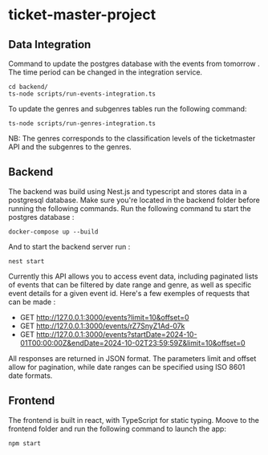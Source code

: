 # ticket-master-project

## Data Integration

Command to update the postgres database with the events from tomorrow .
The time period can be changed in the integration service.
```
cd backend/
ts-node scripts/run-events-integration.ts
```

To update the genres and subgenres tables run the following command:
```
ts-node scripts/run-genres-integration.ts
```

NB: The genres corresponds to the classification levels of the ticketmaster API and the subgenres to the genres.


## Backend 

The backend was build using Nest.js and typescript and stores data in a postgresql database.
Make sure you're located in the backend folder before running the following commands.
Run the following command tu start the postgres database :
```
docker-compose up --build
```
And to start the backend server run :
```
nest start
```

Currently this API allows you to access event data, including paginated lists of events that can be filtered by date range and genre, as well as specific event details for a given event id. Here's a few exemples of requests that can be made :
- GET http://127.0.0.1:3000/events?limit=10&offset=0
- GET http://127.0.0.1:3000/events/rZ7SnyZ1Ad-07k
- GET http://127.0.0.1:3000/events?startDate=2024-10-01T00:00:00Z&endDate=2024-10-02T23:59:59Z&limit=10&offset=0

All responses are returned in JSON format. The parameters limit and offset allow for pagination, while date ranges can be specified using ISO 8601 date formats.

## Frontend

The frontend is built in react, with TypeScript for static typing.
Moove to the frontend folder and run the following command to launch the app:
```
npm start
```